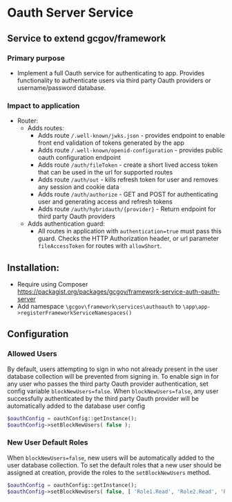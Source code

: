 # Oauth Server Service

## Service to extend gcgov/framework

### Primary purpose

* Implement a full Oauth service for authenticating to app. Provides functionality to authenticate users via third party
  Oauth providers or username/password database.

### Impact to application

* Router:
    * Adds routes:
        * Adds route `/.well-known/jwks.json` - provides endpoint to enable front end validation of tokens generated by
          the app
        * Adds route `/.well-known/openid-configuration` - provides public oauth configuration endpoint
        * Adds route `/auth/fileToken` - create a short lived access token that can be used in the url for supported
          routes
        * Adds route `/auth/out` - kills refresh token for user and removes any session and cookie data
        * Adds route `/auth/authorize` - GET and POST for authenticating user and generating access and refresh
          tokens
        * Adds route `/auth/hybridauth/{provider}` - Return endpoint for third party Oauth providers
    * Adds authentication guard:
        * All routes in application with `authentication=true` must pass this guard. Checks the HTTP Authorization
          header,
          or url parameter `fileAccessToken` for routes with `allowShort`.

## Installation:

* Require using Composer https://packagist.org/packages/gcgov/framework-service-auth-oauth-server
* Add namespace `\gcgov\framework\services\authoauth` to `\app\app->registerFrameworkServiceNamespaces()`

## Configuration

### Allowed Users
By default, users attempting to sign in who not already present in the user database collection will be prevented from
signing in. To enable sign in for any user who passes the third party Oauth provider authentication, set
config variable `blockNewUsers=false`. When `blockNewUsers=false`, any user successfully authenticated by the third
party Oauth provider will be automatically added to the database user config

```php
$oauthConfig = oauthConfig::getInstance();
$oauthConfig->setBlockNewUsers( false );
```
### New User Default Roles
When `blockNewUsers=false`, new users will be automatically added to the user database collection. To set the default 
roles that a new user should be assigned at creation, provide the roles to the `setBlockNewUsers` method.

```php
$oauthConfig = oauthConfig::getInstance();
$oauthConfig->setBlockNewUsers( false, [ 'Role1.Read', 'Role2.Read', 'Role2.Write' ] );
```
